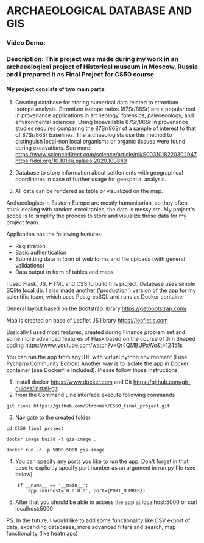 # ARCHAEOLOGICAL DATABASE AND GIS
### Video Demo:  <URL HERE>
### Description: This project was made during my work in an archaeological project of Historical museum in Moscow, Russia and i prepared it as Final Project for CS50 course

#### My project consists of two main parts:
1. Creating database for storing numerical data related to strontium isotope analysis.
Strontium isotope ratios (87Sr/86Sr) are a popular tool in provenance applications in 
archeology, forensics, paleoecology, and environmental sciences.
Using bioavailable 87Sr/86Sr in provenance studies requires comparing the 87Sr/86Sr of a sample of interest
to that of 87Sr/86Sr baselines. The archaeologists use this method to distinguish local-non local organisms or organic
tissues were found during excavations.
See more: 
https://www.sciencedirect.com/science/article/pii/S0031018220302947
https://doi.org/10.1016/j.palaeo.2020.109849

2. Database to store information about settlements with geographical coordinates in case of further usage for
geospatial analysis.

3. All data can be rendered as table or visualized on the map.


Archaeologists in Eastern Europe are mostly humanitarian, so they often stuck dealing with random excel tables,
the data is messy etc. My project's scope is to simplify
the process to store and visualize those data for my project team.

Application has the following features:

* Registration
* Basic authentication
* Submitting data in form of web forms and file uploads (with general validations)
* Data output in form of tables and maps


I used Flask, JS, HTML and CSS to build this project. Database uses simple SQlite local db.
I also made another ('production') version of the app for my scientific team, which uses PostgresSQL 
and runs as Docker container

General layout based on the Bootstrap library
https://getbootstrap.com/

Map is created on base of Leaflet JS library
https://leafletjs.com

Basically I used most features, created during Finance problem set and 
some more advanced features of Flask based on the course of Jim Shaped coding
https://www.youtube.com/watch?v=Qr4QMBUPxWo&t=12451s

You can run the app from any IDE with virtual python environment (I use Pycharm Community Edition)
Another way is to isolate the app in Docker container (see Dockerfile included).
Please follow those instructions:

1. Install docker https://www.docker.com and Git https://github.com/git-guides/install-git
2. from the Command Line interface execute following commands
```
git clone https://github.com/Strokman/CS50_final_project.git
```
3. Navigate to the created folder
```
cd CS50_final_project
```
```
docker image build -t gis-image .
```
```
docker run -d -p 5000:5000 gis-image
```

4. You can specify any ports you like to run the app. Don't forget in that case to explicitly specify port number 
as an argument in run.py file (see below)
```
    if __name__ == '__main__':
        app.run(host='0.0.0.0', port={PORT_NUMBER})
```

5. After that you should be able to access the app at localhost:5000 or curl localhost:5000

PS. In the future, I would like to add some functionality like CSV export of data, expanding databases,
more advanced filters and search, map functionality (like heatmaps)

